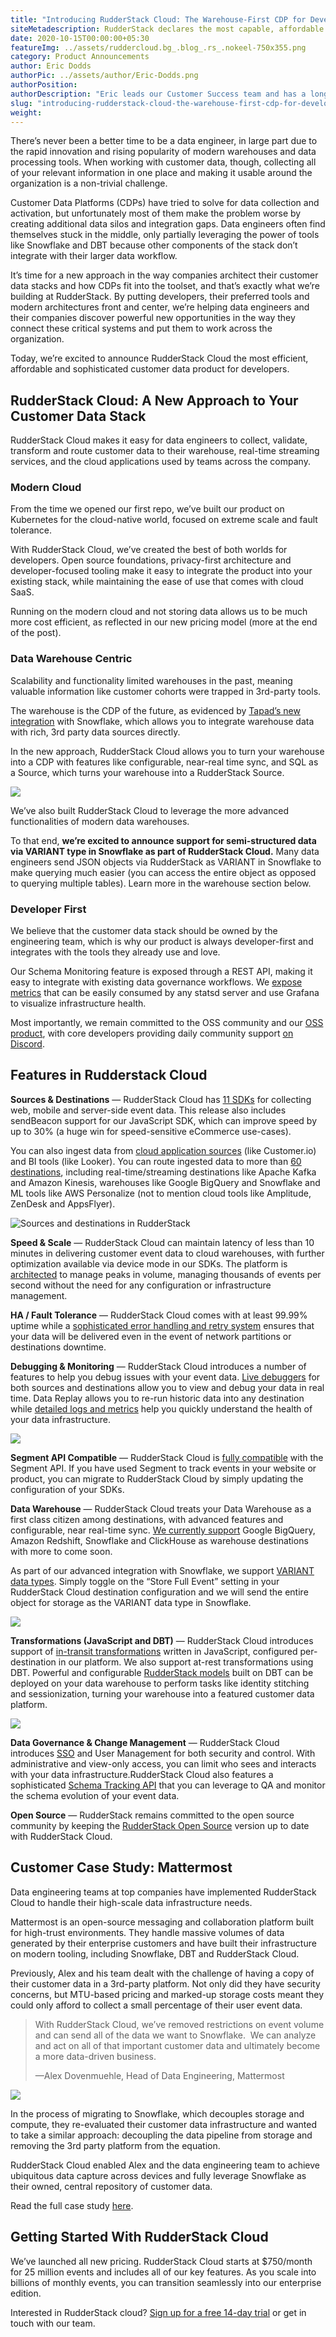 ```yaml
---
title: "Introducing RudderStack Cloud: The Warehouse-First CDP for Developers"
siteMetadescription: RudderStack declares the most capable, affordable and advanced customer data product for developers RudderStack Cloud. Get, Verify & Modify the data easily.
date: 2020-10-15T00:00:00+05:30
featureImg: ../assets/ruddercloud.bg_.blog_.rs_.nokeel-750x355.png
category: Product Announcements
author: Eric Dodds
authorPic: ../assets/author/Eric-Dodds.png
authorPosition: 
authorDescription: "Eric leads our Customer Success team and has a long history of helping companies architect customer data stacks and use their data to grow."
slug: "introducing-rudderstack-cloud-the-warehouse-first-cdp-for-developers-2"
weight: 
---
```

There’s never been a better time to be a data engineer, in large part due to the rapid innovation and rising popularity of modern warehouses and data processing tools. When working with customer data, though, collecting all of your relevant information in one place and making it usable around the organization is a non-trivial challenge.

Customer Data Platforms (CDPs) have tried to solve for data collection and activation, but unfortunately most of them make the problem worse by creating additional data silos and integration gaps. Data engineers often find themselves stuck in the middle, only partially leveraging the power of tools like Snowflake and DBT because other components of the stack don’t integrate with their larger data workflow. 

It’s time for a new approach in the way companies architect their customer data stacks and how CDPs fit into the toolset, and that’s exactly what we’re building at RudderStack. By putting developers, their preferred tools and modern architectures front and center, we’re helping data engineers and their companies discover powerful new opportunities in the way they connect these critical systems and put them to work across the organization. 

Today, we’re excited to announce RudderStack Cloud the most efficient, affordable and sophisticated customer data product for developers. 

RudderStack Cloud: A New Approach to Your Customer Data Stack
-------------------------------------------------------------

RudderStack Cloud makes it easy for data engineers to collect, validate, transform and route customer data to their warehouse, real-time streaming services, and the cloud applications used by teams across the company. 

### Modern Cloud

From the time we opened our first repo, we’ve built our product on Kubernetes for the cloud-native world, focused on extreme scale and fault tolerance. 

With RudderStack Cloud, we’ve created the best of both worlds for developers. Open source foundations, privacy-first architecture and developer-focused tooling make it easy to integrate the product into your existing stack, while maintaining the ease of use that comes with cloud SaaS. 

Running on the modern cloud and not storing data allows us to be much more cost efficient, as reflected in our new pricing model (more at the end of the post).

### Data Warehouse Centric

Scalability and functionality limited warehouses in the past, meaning valuable information like customer cohorts were trapped in 3rd-party tools. 

The warehouse is the CDP of the future, as evidenced by [Tapad’s new integration](https://www.snowflake.com/datasets/tapad-the-tapad-graph/) with Snowflake, which allows you to integrate warehouse data with rich, 3rd party data sources directly. 

In the new approach, RudderStack Cloud allows you to turn your warehouse into a CDP with features like configurable, near-real time sync, and SQL as a Source, which turns your warehouse into a RudderStack Source.

![](../assets/markdown/giEigMQDPTtktOeI.png)

We’ve also built RudderStack Cloud to leverage the more advanced functionalities of modern data warehouses.

To that end, **we’re excited to announce support for semi-structured data via VARIANT type in Snowflake as part of RudderStack Cloud.** Many data engineers send JSON objects via RudderStack as VARIANT in Snowflake to make querying much easier (you can access the entire object as opposed to querying multiple tables). Learn more in the warehouse section below.

### Developer First

We believe that the customer data stack should be owned by the engineering team, which is why our product is always developer-first and integrates with the tools they already use and love. 

Our Schema Monitoring feature is exposed through a REST API, making it easy to integrate with existing data governance workflows. We [expose metrics](https://docs.rudderstack.com/administrators-guide/monitoring-and-metrics) that can be easily consumed by any statsd server and use Grafana to visualize infrastructure health. 

Most importantly, we remain committed to the OSS community and our [OSS product](https://github.com/rudderlabs/rudder-server), with core developers providing daily community support [on Discord](https://discordapp.com/invite/xNEdEGw).

Features in Rudderstack Cloud
-----------------------------

**Sources & Destinations** — RudderStack Cloud has [11 SDKs](https://docs.rudderstack.com/rudderstack-sdk-integration-guides) for collecting web, mobile and server-side event data. This release also includes sendBeacon support for our JavaScript SDK, which can improve speed by up to 30% (a huge win for speed-sensitive eCommerce use-cases). 

You can also ingest data from [cloud application sources](https://docs.rudderstack.com/sources) (like Customer.io) and BI tools (like Looker). You can route ingested data to more than [60 destinations](https://docs.rudderstack.com/destinations), including real-time/streaming destinations like Apache Kafka and Amazon Kinesis, warehouses like Google BigQuery and Snowflake and ML tools like AWS Personalize (not to mention cloud tools like Amplitude, ZenDesk and AppsFlyer). 

![Sources and destinations in RudderStack](../assets/markdown/qwertyuiop.gif)

**Speed & Scale** — RudderStack Cloud can maintain latency of less than 10 minutes in delivering customer event data to cloud warehouses, with further optimization available via device mode in our SDKs. The platform is [architected](https://docs.rudderstack.com/get-started/rudderstack-architecture) to manage peaks in volume, managing thousands of events per second without the need for any configuration or infrastructure management. 

**HA / Fault Tolerance** — RudderStack Cloud comes with at least 99.99% uptime while a [sophisticated error handling and retry system](https://docs.rudderstack.com/administrators-guide/high-availability) ensures that your data will be delivered even in the event of network partitions or destinations downtime.

**Debugging & Monitoring** — RudderStack Cloud introduces a number of features to help you debug issues with your event data. [Live debuggers](https://docs.rudderstack.com/how-to-guides/live-destination-event-debugger) for both sources and destinations allow you to view and debug your data in real time. Data Replay allows you to re-run historic data into any destination while [detailed logs and metrics](https://docs.rudderstack.com/administrators-guide/monitoring-and-metrics) help you quickly understand the health of your data infrastructure. 

![](../assets/markdown/FEcnyB77HoQNxlGE.png)

**Segment API Compatible** — RudderStack Cloud is [fully compatible](https://docs.rudderstack.com/how-to-guides/rudderstack-migration-guide) with the Segment API. If you have used Segment to track events in your website or product, you can migrate to RudderStack Cloud by simply updating the configuration of your SDKs. 

**Data Warehouse** — RudderStack Cloud treats your Data Warehouse as a first class citizen among destinations, with advanced features and configurable, near real-time sync. [We currently support](https://docs.rudderstack.com/data-warehouse-integrations) Google BigQuery, Amazon Redshift, Snowflake and ClickHouse as warehouse destinations with more to come soon. 

As part of our advanced integration with Snowflake, we support [VARIANT data types](https://docs.snowflake.com/en/sql-reference/data-types-semistructured.html). Simply toggle on the “Store Full Event” setting in your RudderStack Cloud destination configuration and we will send the entire object for storage as the VARIANT data type in Snowflake.

![](../assets/markdown/rudderstck-snowflake-variant-data-type-toggle.png)

**Transformations (JavaScript and DBT)** — RudderStack Cloud introduces support of [in-transit transformations](https://docs.rudderstack.com/how-to-guides/adding-a-new-user-transformation-in-rudderstack) written in JavaScript, configured per-destination in our platform. We also support at-rest transformations using DBT. Powerful and configurable [RudderStack models](https://hub.getdbt.com/) built on DBT can be deployed on your data warehouse to perform tasks like identity stitching and sessionization, turning your warehouse into a featured customer data platform.

![](../assets/markdown/vgzi8CaP7NqAKJ8I.png)

**Data Governance & Change Management** — RudderStack Cloud introduces [SSO](https://docs.rudderstack.com/administrators-guide/rudderstack-single-sign-on-sso) and User Management for both security and control. With administrative and view-only access, you can limit who sees and interacts with your data infrastructure.RudderStack Cloud also features a sophisticated [Schema Tracking API](https://docs.rudderstack.com/rudderstack-enterprise/rudderstack-events-schema-api) that you can leverage to QA and monitor the schema evolution of your event data.

**Open Source** — RudderStack remains committed to the open source community by keeping the [RudderStack Open Source](https://github.com/rudderlabs/rudder-server) version up to date with RudderStack Cloud.

Customer Case Study: Mattermost
-------------------------------

Data engineering teams at top companies have implemented RudderStack Cloud to handle their high-scale data infrastructure needs. 

Mattermost is an open-source messaging and collaboration platform built for high-trust environments. They handle massive volumes of data generated by their enterprise customers and have built their infrastructure on modern tooling, including Snowflake, DBT and RudderStack Cloud. 

Previously, Alex and his team dealt with the challenge of having a copy of their customer data in a 3rd-party platform. Not only did they have security concerns, but MTU-based pricing and marked-up storage costs meant they could only afford to collect a small percentage of their user event data. 

> With RudderStack Cloud, we’ve removed restrictions on event volume and can send all of the data we want to Snowflake.  We can analyze and act on all of that important customer data and ultimately become a more data-driven business.  
>   
> —Alex Dovenmuehle, Head of Data Engineering, Mattermost

![](../assets/markdown/kHaTzv6bIPsdumE1.png)

In the process of migrating to Snowflake, which decouples storage and compute, they re-evaluated their customer data infrastructure and wanted to take a similar approach: decoupling the data pipeline from storage and removing the 3rd party platform from the equation. 

RudderStack Cloud enabled Alex and the data engineering team to achieve ubiquitous data capture across devices and fully leverage Snowflake as their owned, central repository of customer data. 

Read the full case study [here](https://rudderstack.com/blog/mattermosts-data-stack-explained-how-they-leverage-unlimited-data-for-customer-analytics/).

Getting Started With RudderStack Cloud
--------------------------------------

We’ve launched all new pricing. RudderStack Cloud starts at $750/month for 25 million events and includes all of our key features. As you scale into billions of monthly events, you can transition seamlessly into our enterprise edition. 

Interested in RudderStack cloud? [Sign up for a free 14-day trial](https://app.rudderlabs.com/signup?type=freetrial) or get in touch with our team.
